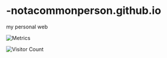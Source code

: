 # -notacommonperson.github.io
my personal web


![Metrics](https://metrics.lecoq.io/notacommonperson?template=classic&base=header%2C%20activity%2C%20community%2C%20repositories%2C%20metadata&base.indepth=false&base.hireable=false&base.skip=false&config.timezone=Asia%2FShanghai)

![Visitor Count](https://profile-counter.glitch.me/Christmas/count.svg)
